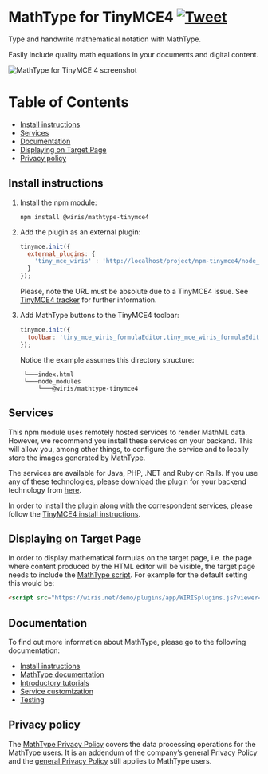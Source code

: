 MathType for TinyMCE4 [![Tweet](https://img.shields.io/twitter/url/http/shields.io.svg?style=social)](https://twitter.com/wirismath)
===

Type and handwrite mathematical notation with MathType.

Easily include quality math equations in your documents and digital content.

![MathType for TinyMCE 4 screenshot](http://www.wiris.com/system/files/attachments/1202/TinyMCE_editor_plugin.png)

# Table of Contents

- [Install instructions](#install-instructions)
- [Services](#services)
- [Documentation](#documentation)
- [Displaying on Target Page](#displaying-on-target-page)
- [Privacy policy](#privacy-policy)

## Install instructions

1. Install the npm module:

   ```
   npm install @wiris/mathtype-tinymce4
   ```
2. Add the plugin as an external plugin:

   ```js
   tinymce.init({
     external_plugins: {
       'tiny_mce_wiris' : 'http://localhost/project/npm-tinymce4/node_modules/@wiris/mathtype-tinymce4/plugin.min.js'
     }
   });
   ```

   Please, note the URL must be absolute due to a TinyMCE4 issue. See [TinyMCE4 tracker](https://github.com/tinymce/tinymce/issues/3056) for further information.
3. Add MathType buttons to the TinyMCE4 toolbar:

   ```js
   tinymce.init({
     toolbar: 'tiny_mce_wiris_formulaEditor,tiny_mce_wiris_formulaEditorChemistry',
   });
   ```

   Notice the example assumes this directory structure:

   ```
    └───index.html
    └───node_modules
        └───@wiris/mathtype-tinymce4
   ```

## Services

This npm module uses remotely hosted services to render MathML data. However, we recommend you install these services on your backend. This will allow you, among other things, to configure the service and to locally store the images generated by MathType.

The services are available for Java, PHP, .NET and Ruby on Rails. If you use any of these technologies, please download the plugin for your backend technology from [here](http://www.wiris.com/en/plugins3/tinymce/download).

In order to install the plugin along with the correspondent services, please follow the [TinyMCE4 install instructions](http://docs.wiris.com/en/mathtype/mathtype_web/integrations/html/tinymce).

## Displaying on Target Page

In order to display mathematical formulas on the target page, i.e. the page where content produced by the HTML editor will be visible, the target page needs to include the [MathType script](https://docs.wiris.com/en/mathtype/mathtype_web/integrations/mathml-mode#add_a_script_to_head). For example for the default setting this would be:
```html
<script src="https://wiris.net/demo/plugins/app/WIRISplugins.js?viewer=image"></script>
```

## Documentation

To find out more information about MathType, please go to the following documentation:

* [Install instructions](http://docs.wiris.com/en/mathtype/mathtype_web/integrations/html/tinymce)
* [MathType documentation](http://docs.wiris.com/en/mathtype/mathtype_web/start)
* [Introductory tutorials](http://docs.wiris.com/en/mathtype/mathtype_web/intro_tutorials)
* [Service customization](http://docs.wiris.com/en/mathtype/mathtype_web/integrations/config-table)
* [Testing](http://docs.wiris.com/en/mathtype/mathtype_web/integrations/html/plugins-test)

## Privacy policy

The [MathType Privacy Policy](http://www.wiris.com/mathtype/privacy-policy) covers the data processing operations for the MathType users. It is an addendum of the company’s general Privacy Policy and the [general Privacy Policy](https://wiris.com/en/privacy-policy) still applies to MathType users.
